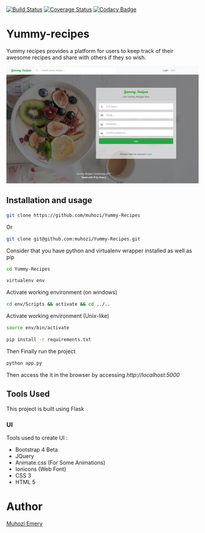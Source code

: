 [![Build Status](https://travis-ci.org/muhozi/Yummy-Recipes.svg?branch=master)](https://travis-ci.org/muhozi/Yummy-Recipes)
[![Coverage Status](https://coveralls.io/repos/github/muhozi/Yummy-Recipes/badge.svg?branch=master)](https://coveralls.io/github/muhozi/Yummy-Recipes?branch=master)
[![Codacy Badge](https://api.codacy.com/project/badge/Grade/149cee40fbc74c29becee534cd796f4a)](https://www.codacy.com/app/muhozi/Yummy-Recipes?utm_source=github.com&amp;utm_medium=referral&amp;utm_content=muhozi/Yummy-Recipes&amp;utm_campaign=Badge_Grade)
# Yummy-recipes

Yummy recipes provides a platform for users to keep track of their awesome recipes and share with others if they so wish.

![Homepage](designs/Screenshot.JPG?raw=true "Homepage")

## Installation and usage

```sh
git clone https://github.com/muhozi/Yummy-Recipes
```

Or

```sh
git clone git@github.com:muhozi/Yummy-Recipes.git
```

Consider that you have python and virtualenv wrapper installed as well as pip

```sh
cd Yummy-Recipes
```

```sh
virtualenv env
```

Activate working environment (on windows)

```sh
cd env/Scripts && activate && cd ../..
```
Activate working environment (Unix-like)

```sh
source env/bin/activate
```

```sh
pip install -r requirements.txt
```

Then Finally run the project

```sh
python app.py
```

Then access the it in the browser by accessing *http://localhost:5000*



## Tools Used

This project is built using Flask

### UI

Tools used to create UI :

- Bootstrap 4 Beta
- JQuery
- Animate.css (For Some Animations)
- Ionicons (Web Font)
- CSS 3
- HTML 5



# Author

[Muhozi Emery](https://github.com/muhozi)

